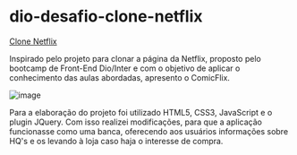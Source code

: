 # dio-desafio-clone-netflix

[Clone Netflix](https://marcelogomes90.github.io/dio-desafio-clone-netflix/)

Inspirado pelo projeto para clonar a página da Netflix, proposto pelo bootcamp de Front-End Dio/Inter e com o objetivo de aplicar o conhecimento das aulas abordadas, apresento o ComicFlix.

![image](https://user-images.githubusercontent.com/94990663/173422843-e5e5e131-4ca8-464d-9ac1-592fd7d537c1.png)

Para a elaboração do projeto foi utilizado HTML5, CSS3, JavaScript e o plugin JQuery. Com isso realizei modificações, para que a aplicação funcionasse como uma banca, oferecendo aos usuários informações sobre HQ's e os levando à loja caso haja o interesse de compra.
